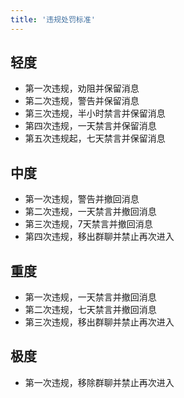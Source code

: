 ```yaml
---
title: '违规处罚标准'
---
```


## 轻度

- 第一次违规，劝阻并保留消息
- 第二次违规，警告并保留消息
- 第三次违规，半小时禁言并保留消息
- 第四次违规，一天禁言并保留消息
- 第五次违规起，七天禁言并保留消息

## 中度

- 第一次违规，警告并撤回消息
- 第二次违规，一天禁言并撤回消息
- 第三次违规，7天禁言并撤回消息
- 第四次违规，移出群聊并禁止再次进入

## 重度

- 第一次违规，一天禁言并撤回消息
- 第二次违规，七天禁言并撤回消息
- 第三次违规，移出群聊并禁止再次进入

## 极度

- 第一次违规，移除群聊并禁止再次进入
